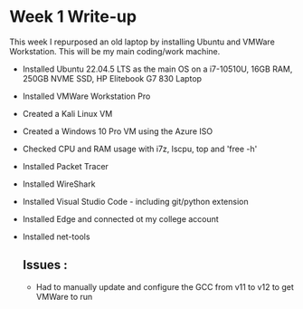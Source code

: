 # Week 1 Write-up

This week I repurposed an old laptop by installing Ubuntu and VMWare Workstation. This will be my main coding/work machine.

- Installed Ubuntu 22.04.5 LTS as the main OS on a i7-10510U, 16GB RAM, 250GB NVME SSD, HP Elitebook G7 830 Laptop
- Installed VMWare Workstation Pro
- Created a Kali Linux VM
- Created a Windows 10 Pro VM using the Azure ISO
- Checked CPU and RAM usage with i7z, lscpu, top and 'free -h'
- Installed Packet Tracer
- Installed WireShark
- Installed Visual Studio Code - including git/python extension
- Installed Edge and connected ot my college account
- Installed net-tools


  ## Issues :
    - Had to manually update and configure the GCC from v11 to v12 to get VMWare to run
